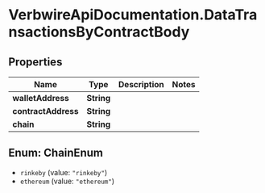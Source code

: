 # VerbwireApiDocumentation.DataTransactionsByContractBody

## Properties
Name | Type | Description | Notes
------------ | ------------- | ------------- | -------------
**walletAddress** | **String** |  | 
**contractAddress** | **String** |  | 
**chain** | **String** |  | 

<a name="ChainEnum"></a>
## Enum: ChainEnum

* `rinkeby` (value: `"rinkeby"`)
* `ethereum` (value: `"ethereum"`)

